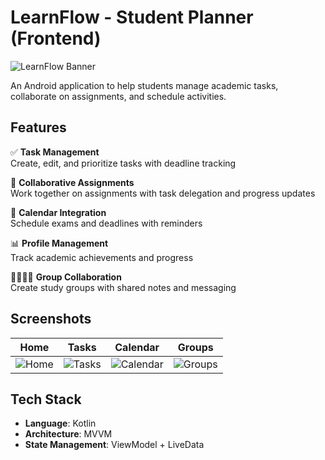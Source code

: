 # LearnFlow - Student Planner (Frontend)

![LearnFlow Banner](https://via.placeholder.com/1200x400?text=LearnFlow+Student+Planner)

An Android application to help students manage academic tasks, collaborate on assignments, and schedule activities.

## Features

✅ **Task Management**  
Create, edit, and prioritize tasks with deadline tracking  

👥 **Collaborative Assignments**  
Work together on assignments with task delegation and progress updates  

📅 **Calendar Integration**  
Schedule exams and deadlines with reminders  

📊 **Profile Management**  
Track academic achievements and progress  

👨‍👩‍👧‍👦 **Group Collaboration**  
Create study groups with shared notes and messaging  

## Screenshots

| Home | Tasks | Calendar | Groups |
|------|-------|----------|--------|
| ![Home](https://via.placeholder.com/200x400?text=Home) | ![Tasks](https://via.placeholder.com/200x400?text=Tasks) | ![Calendar](https://via.placeholder.com/200x400?text=Calendar) | ![Groups](https://via.placeholder.com/200x400?text=Groups) |

## Tech Stack

- **Language**: Kotlin
- **Architecture**: MVVM
- **State Management**: ViewModel + LiveData

